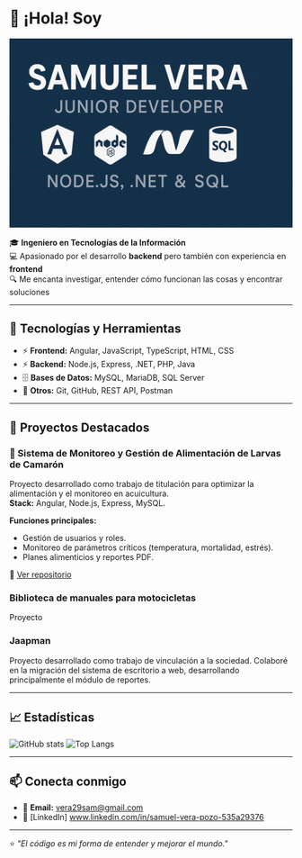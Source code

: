 # 👋 ¡Hola! Soy

![Banner](https://raw.githubusercontent.com/SamVp29/SamVp29/main/f1882c98-3218-4098-b650-f5618fbc2b20.png)

🎓 **Ingeniero en Tecnologías de la Información**  
💻 Apasionado por el desarrollo **backend** pero también con experiencia en **frontend**  
🔍 Me encanta investigar, entender cómo funcionan las cosas y encontrar soluciones

---

## 🚀 Tecnologías y Herramientas
- ⚡ **Frontend:** Angular, JavaScript, TypeScript, HTML, CSS  
- ⚡ **Backend:** Node.js, Express, .NET, PHP, Java  
- 🗄️ **Bases de Datos:** MySQL, MariaDB, SQL Server  
- 🔧 **Otros:** Git, GitHub, REST API, Postman

---

## 📌 Proyectos Destacados
### 🦐 Sistema de Monitoreo y Gestión de Alimentación de Larvas de Camarón
Proyecto desarrollado como trabajo de titulación para optimizar la alimentación y el monitoreo en acuicultura.  
**Stack:** Angular, Node.js, Express, MySQL.

**Funciones principales:**
- Gestión de usuarios y roles.
- Monitoreo de parámetros críticos (temperatura, mortalidad, estrés).
- Planes alimenticios y reportes PDF.

📂 [Ver repositorio](https://github.com/SamVp29/tu-repo)

### Biblioteca de manuales para motocicletas
Proyecto 

### Jaapman
Proyecto desarrollado como trabajo de vinculación a la sociedad. Colaboré en la migración del sistema de escritorio a web, desarrollando principalmente el módulo de reportes.

---
## 📈 Estadísticas
![GitHub stats](https://github-readme-stats.vercel.app/api?username=SamVp29&show_icons=true&theme=tokyonight)
![Top Langs](https://github-readme-stats.vercel.app/api/top-langs/?username=SamVp29&layout=compact&theme=tokyonight)

---

## 📫 Conecta conmigo
- 📧 **Email:** vera29sam@gmail.com  
- 💼 [LinkedIn] www.linkedin.com/in/samuel-vera-pozo-535a29376

---

⭐ *"El código es mi forma de entender y mejorar el mundo."*

<!--
**SamVp29/SamVp29** is a ✨ _special_ ✨ repository because its `README.md` (this file) appears on your GitHub profile.

Here are some ideas to get you started:

- 🔭 I’m currently working on ...
- 🌱 I’m currently learning ...
- 👯 I’m looking to collaborate on ...
- 🤔 I’m looking for help with ...
- 💬 Ask me about ...
- 📫 How to reach me: ...
- 😄 Pronouns: ...
- ⚡ Fun fact: ...
-->

